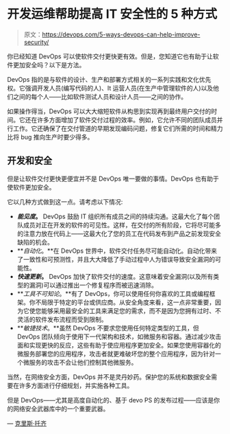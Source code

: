 # 开发运维帮助提高 IT 安全性的 5 种方式

> 原文：<https://devops.com/5-ways-devops-can-help-improve-security/>

你已经知道 DevOps 可以使软件交付更快更有效。但是，您知道它也有助于让软件更加安全吗？以下是方法。

DevOps 指的是与软件的设计、生产和部署方式相关的一系列实践和文化优先权。它强调开发人员(编写代码的人)、It 运营人员(在生产中管理软件的人)以及他们之间的每个人——比如软件测试人员和设计人员——之间的协作。

如果操作得当，DevOps 可以大大缩短软件从构思到实现再到最终用户交付的时间。它还在许多方面增加了软件交付过程的效率。例如，它允许不同的团队成员并行工作。它还确保了在交付管道的早期发现编码问题，修复它们所需的时间和精力比将 bug 推向生产时要少得多。

## 开发和安全

但是让软件交付更快更便宜并不是 DevOps 唯一要做的事情。DevOps 也有助于使软件更加安全。

它以几种方式做到这一点。请考虑以下情况:

*   ***能见度*。** DevOps 鼓励 IT 组织所有成员之间的持续沟通。这最大化了每个团队成员对正在开发的软件的可见性。这样，在交付的所有阶段，它将尽可能多的注意力放在代码上——这最大化了您的员工在代码发布到产品之前发现安全缺陷的机会。
*   ***自动化*。**在 DevOps 世界中，软件交付任务尽可能自动化。自动化带来了一致性和可预测性，并且大大降低了手动过程中人为错误导致安全漏洞的可能性。
*   ***快速更新*。** DevOps 加快了软件交付的速度。这意味着安全漏洞(以及所有类型的漏洞)可以通过推出一个修复程序而被迅速消除。
*   ***工具不可知论*。**有了 DevOps，你可以使用任何你喜欢的工具或编程框架。你不局限于特定的平台或供应商。从安全角度来看，这一点非常重要，因为它使您能够采用最安全的工具来满足您的需求，而不是因为您拥有过时、不灵活的软件发布流程而受到限制。
*   ***敏捷技术*。**虽然 DevOps 不要求您使用任何特定类型的工具，但 DevOps 团队倾向于使用下一代架构和技术，如微服务和容器。通过减少攻击面和实现更快的反应，这些有助于使应用程序更加安全。如果您使用容器化的微服务部署您的应用程序，攻击者就更难破坏您的整个应用程序，因为针对一个微服务的攻击不会让他们控制其他微服务。

当然，在网络安全方面，DevOps 并不是灵丹妙药。保护您的系统和数据安全需要在许多方面进行仔细规划，并实施各种工具。

但是 DevOps——尤其是高度自动化的、基于 devo PS 的发布过程——应该是你的网络安全武器库中的一个重要武器。

— [克里斯·托齐](https://devops.com/author/chris-tozzi/)